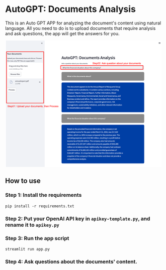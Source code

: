 # AutoGPT: Documents Analysis

This is an Auto GPT APP for analyzing the document's content using natural language.
All you need to do is to upload documents that require analysis and ask questions, the app will get the answers for you.

![Alt text](images/demo.png "Demo Instruction")

## How to use

### Step 1: Install the requirements

```shell
pip install -r requirements.txt
```

### Step 2: Put your OpenAI API key in `apikey-template.py`, and rename it to `apikey.py`

### Step 3: Run the app script

```shell
streamlit run app.py
```

### Step 4: Ask questions about the documents' content.
